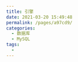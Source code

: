 ```yaml
---
title: 引擎
date: 2021-03-20 15:49:48
permalink: /pages/a97cd9/
categories:
  - 数据库
  - MySQL
tags:
  - 
---
```

